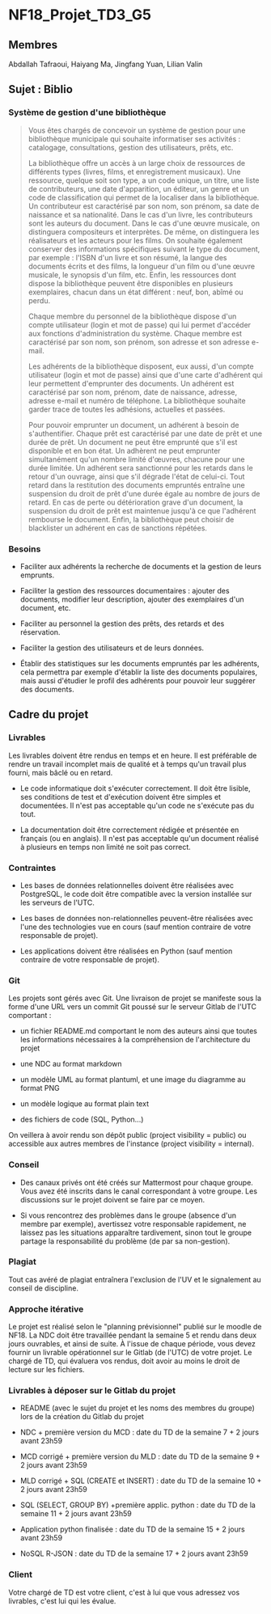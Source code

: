 # NF18_Projet_TD3_G5

## Membres

Abdallah Tafraoui, Haiyang Ma, Jingfang Yuan, Lilian Valin

## Sujet : Biblio

### Système de gestion d'une bibliothèque

> Vous êtes chargés de concevoir un système de gestion pour une bibliothèque municipale qui souhaite informatiser ses activités : catalogage, consultations, gestion des utilisateurs, prêts, etc.
>
> La bibliothèque offre un accès à un large choix de ressources de différents types (livres, films, et enregistrement musicaux). Une ressource, quelque soit son type, a un code unique, un titre, une liste de contributeurs, une date d'apparition, un éditeur, un genre et un code de classification qui permet de la localiser dans la bibliothèque. Un contributeur est caractérisé par son nom, son prénom, sa date de naissance et sa nationalité. Dans le cas d'un livre, les contributeurs sont les auteurs du document. Dans le cas d'une œuvre musicale, on distinguera compositeurs et interprètes. De même, on distinguera les réalisateurs et les acteurs pour les films. On souhaite également conserver des informations spécifiques suivant le type du document, par exemple : l'ISBN d'un livre et son résumé, la langue des documents écrits et des films, la longueur d'un film ou d'une œuvre musicale, le synopsis d'un film, etc. Enfin, les ressources dont dispose la bibliothèque peuvent être disponibles en plusieurs exemplaires, chacun dans un état différent : neuf, bon, abîmé ou perdu.
>
> Chaque membre du personnel de la bibliothèque dispose d'un compte utilisateur (login et mot de passe) qui lui permet d'accéder aux fonctions d'administration du système. Chaque membre est caractérisé par son nom, son prénom, son adresse et son adresse e-mail.
>
> Les adhérents de la bibliothèque disposent, eux aussi, d'un compte utilisateur (login et mot de passe) ainsi que d'une carte d'adhérent qui leur permettent d'emprunter des documents. Un adhérent est caractérisé par son nom, prénom, date de naissance, adresse, adresse e-mail et numéro de téléphone. La bibliothèque souhaite garder trace de toutes les adhésions, actuelles et passées.
>
> Pour pouvoir emprunter un document, un adhérent à besoin de s'authentifier. Chaque prêt est caractérisé par une date de prêt et une durée de prêt. Un document ne peut être emprunté que s'il est disponible et en bon état. Un adhèrent ne peut emprunter simultanément qu'un nombre limité d'œuvres, chacune pour une durée limitée. Un adhérent sera sanctionné pour les retards dans le retour d'un ouvrage, ainsi que s'il dégrade l'état de celui-ci. Tout retard dans la restitution des documents empruntés entraîne une suspension du droit de prêt d'une durée égale au nombre de jours de retard. En cas de perte ou détérioration grave d'un document, la suspension du droit de prêt est maintenue jusqu'à ce que l'adhérent rembourse le document. Enfin, la bibliothèque peut choisir de blacklister un adhérent en cas de sanctions répétées.

### Besoins

* Faciliter aux adhérents la recherche de documents et la gestion de leurs emprunts.

* Faciliter la gestion des ressources documentaires : ajouter des documents, modifier leur description, ajouter des exemplaires d'un document, etc.

* Faciliter au personnel la gestion des prêts, des retards et des réservation.

* Faciliter la gestion des utilisateurs et de leurs données.

* Établir des statistiques sur les documents empruntés par les adhérents, cela permettra par exemple d'établir la liste des documents populaires, mais aussi d'étudier le profil des adhérents pour pouvoir leur suggérer des documents.

## Cadre du projet

### Livrables

Les livrables doivent être rendus en temps et en heure. Il est préférable de rendre un travail incomplet mais de qualité et à temps qu'un travail plus fourni, mais bâclé ou en retard.

* Le code informatique doit s'exécuter correctement. Il doit être lisible, ses conditions de test et d'exécution doivent être simples et documentées. Il n'est pas acceptable qu'un code ne s'exécute pas du tout.

* La documentation doit être correctement rédigée et présentée en français (ou en anglais). Il n'est pas acceptable qu'un document réalisé à plusieurs en temps non limité ne soit pas correct.

### Contraintes

* Les bases de données relationnelles doivent être réalisées avec PostgreSQL, le code doit être compatible avec la version installée sur les serveurs de l'UTC.

* Les bases de données non-relationnelles peuvent-être réalisées avec l'une des technologies vue en cours (sauf mention contraire de votre responsable de projet).

* Les applications doivent être réalisées en Python (sauf mention contraire de votre responsable de projet).

### Git

Les projets sont gérés avec Git. Une livraison de projet se manifeste sous la forme d'une URL vers un commit Git poussé sur le serveur Gitlab de l'UTC comportant :

* un fichier README.md comportant le nom des auteurs ainsi que toutes les informations nécessaires à la compréhension de l'architecture du projet

* une NDC au format markdown

* un modèle UML au format plantuml, et une image du diagramme au format PNG

* un modèle logique au format plain text

* des fichiers de code (SQL, Python...)

On veillera à avoir rendu son dépôt public (project visibility = public) ou accessible aux autres membres de l'instance (project visibility = internal).

### Conseil

* Des canaux privés ont été créés sur Mattermost pour chaque groupe. Vous avez été inscrits dans le canal correspondant à votre groupe. Les discussions sur le projet doivent se faire par ce moyen.

* Si vous rencontrez des problèmes dans le groupe (absence d'un membre par exemple), avertissez votre responsable rapidement, ne laissez pas les situations apparaître tardivement, sinon tout le groupe partage la responsabilité du problème (de par sa non-gestion).

### Plagiat

Tout cas avéré de plagiat entraînera l'exclusion de l'UV et le signalement au conseil de discipline.

### Approche itérative

Le projet est réalisé selon le "planning prévisionnel" publié sur le moodle de NF18. La NDC doit être travaillée pendant la semaine 5 et rendu dans deux jours ouvrables, et ainsi de suite. À l'issue de chaque période, vous devez fournir un livrable opérationnel sur le Gitlab (de l'UTC) de votre projet. Le chargé de TD, qui évaluera vos rendus, doit avoir au moins le droit de lecture sur les fichiers.

### Livrables à déposer sur le Gitlab du projet

* README (avec le sujet du projet et les noms des membres du groupe) lors de la création du Gitlab du projet

* NDC + première version du MCD : date du TD de la semaine 7 + 2 jours avant 23h59

* MCD corrigé + première version du MLD : date du TD de la semaine 9 + 2 jours avant 23h59

* MLD corrigé + SQL (CREATE et INSERT) : date du TD de la semaine 10 + 2 jours avant 23h59

* SQL (SELECT, GROUP BY) +première applic. python : date du TD de la semaine 11 + 2 jours avant 23h59

* Application python finalisée : date du TD de la semaine 15 + 2 jours avant 23h59

* NoSQL R-JSON : date du TD de la semaine 17 + 2 jours avant 23h59

### Client

Votre chargé de TD est votre client, c'est à lui que vous adressez vos livrables, c'est lui qui les évalue.
